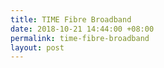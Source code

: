 ```yaml
---
title: TIME Fibre Broadband
date: 2018-10-21 14:44:00 +08:00
permalink: time-fibre-broadband
layout: post
---
```


